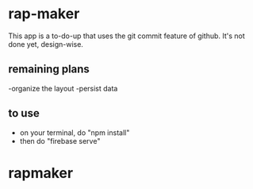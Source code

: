 # rap-maker

This app is a to-do-up that uses the git commit feature of github.
It's not done yet, design-wise.

## remaining plans
-organize the layout
-persist data

## to use
- on your terminal, do "npm install"
- then do "firebase serve"



# rapmaker
